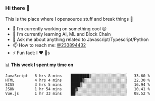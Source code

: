 ### Hi there 👋

<!--
**a233894432/a233894432** is a ✨ _special_ ✨ repository because its `README.md` (this file) appears on your GitHub profile.

Here are some ideas to get you started:

- 🔭 I’m currently working on ...
- 🌱 I’m currently learning ...
- 👯 I’m looking to collaborate on ...
- 🤔 I’m looking for help with ...
- 💬 Ask me about ...
- 📫 How to reach me: ...
- 😄 Pronouns: ...
- ⚡ Fun fact: ...
-->
 
 
This is the place where I opensource stuff and break things :rofl:

- 🔭 I’m currently working on something cool :wink:
- 🌱 I’m currently learning AI, ML and Block Chain
- 💬 Ask me about anything related to Javascript/Typescript/Python
- 📫 How to reach me: [@233894432](https://twitter.com/233894432)
- ⚡ Fun fact: I :heart: :dog:s

📊 **This week I spent my time on**
<!--START_SECTION:waka-->
```text
JavaScript   6 hrs 8 mins    ████████▒░░░░░░░░░░░░░░░░   33.60 % 
HTML         4 hrs 4 mins    █████▓░░░░░░░░░░░░░░░░░░░   22.30 % 
SCSS         3 hrs 5 mins    ████▒░░░░░░░░░░░░░░░░░░░░   16.94 % 
JSON         1 hr 54 mins    ██▓░░░░░░░░░░░░░░░░░░░░░░   10.41 % 
Vue.js       1 hr 33 mins    ██░░░░░░░░░░░░░░░░░░░░░░░   08.52 % 
```
<!--END_SECTION:waka-->
